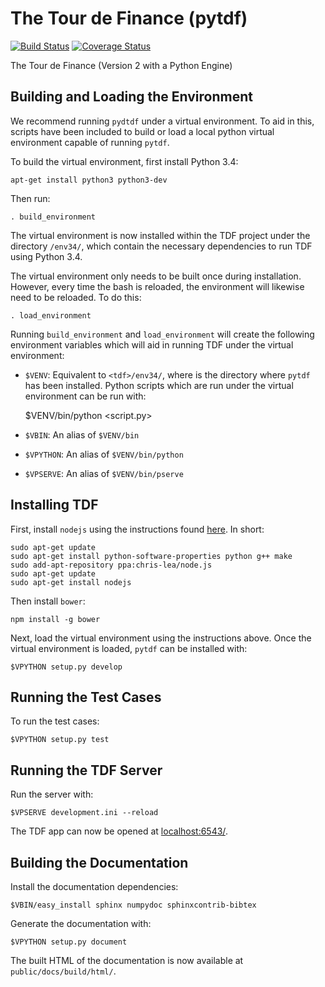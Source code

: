 The Tour de Finance (pytdf)
===========================

[![Build Status](https://img.shields.io/travis/nwoodbury/pytdf.svg?style=flat)](https://travis-ci.org/nwoodbury/pytdf)
[![Coverage Status](https://img.shields.io/coveralls/nwoodbury/pytdf.svg)](https://coveralls.io/r/nwoodbury/pytdf?branch=master)

The Tour de Finance (Version 2 with a Python Engine)

Building and Loading the Environment
------------------------------------

We recommend running `pydtdf` under a virtual environment. To aid in this, scripts have been included to build or load a local python virtual environment capable of running `pytdf`.

To build the virtual environment, first install Python 3.4:

    apt-get install python3 python3-dev

Then run:

    . build_environment

The virtual environment is now installed within the TDF project under the directory `/env34/`, which contain the necessary dependencies to run TDF using Python 3.4.

The virtual environment only needs to be built once during installation. However, every time the bash is reloaded, the environment will likewise need to be reloaded. To do this:

    . load_environment

Running `build_environment` and `load_environment` will create the following environment variables which will aid in running TDF under the virtual environment:

* `$VENV`: Equivalent to `<tdf>/env34/`, where <tdf> is the directory where `pytdf` has been installed. Python scripts which are run under the virtual environment can be run with:

    $VENV/bin/python <script.py>

* `$VBIN`: An alias of `$VENV/bin`
* `$VPYTHON`: An alias of `$VENV/bin/python`
* `$VPSERVE`: An alias of `$VENV/bin/pserve`

Installing TDF
--------------

First, install `nodejs` using the instructions found [here](https://github.com/joyent/node/wiki/Installing-Node.js-via-package-manager). In short:

    sudo apt-get update
    sudo apt-get install python-software-properties python g++ make
    sudo add-apt-repository ppa:chris-lea/node.js
    sudo apt-get update
    sudo apt-get install nodejs

Then install `bower`:

    npm install -g bower

Next, load the virtual environment using the instructions above. Once the virtual environment is loaded, `pytdf` can be installed with:

    $VPYTHON setup.py develop

Running the Test Cases
----------------------

To run the test cases:

    $VPYTHON setup.py test

Running the TDF Server
----------------------

Run the server with:

    $VPSERVE development.ini --reload

The TDF app can now be opened at [localhost:6543/](http://localhost:6543/).

Building the Documentation
--------------------------

Install the documentation dependencies:

    $VBIN/easy_install sphinx numpydoc sphinxcontrib-bibtex

Generate the documentation with:

    $VPYTHON setup.py document

The built HTML of the documentation is now available at `public/docs/build/html/`.
